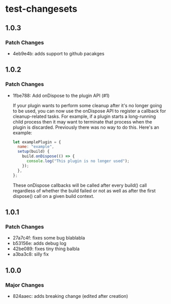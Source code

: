 # test-changesets

## 1.0.3

### Patch Changes

- 4eb9e4b: adds support to github pacakges

## 1.0.2

### Patch Changes

- 1fbe788: Add onDispose to the plugin API (#1)

  If your plugin wants to perform some cleanup after it's no longer going to be used, you can now use the onDispose API to register a callback for cleanup-related tasks. For example, if a plugin starts a long-running child process then it may want to terminate that process when the plugin is discarded. Previously there was no way to do this. Here's an example:

  ```js
  let examplePlugin = {
    name: "example",
    setup(build) {
      build.onDispose(() => {
        console.log("This plugin is no longer used");
      });
    },
  };
  ```

  These onDispose callbacks will be called after every build() call regardless of whether the build failed or not as well as after the first dispose() call on a given build context.

## 1.0.1

### Patch Changes

- 27a7c4f: fixes some bug blablabla
- b53156e: adds debug log
- 42be089: fixes tiny thing balbla
- a3ba3c8: silly fix

## 1.0.0

### Major Changes

- 824aaec: adds breaking change (edited after creation)

